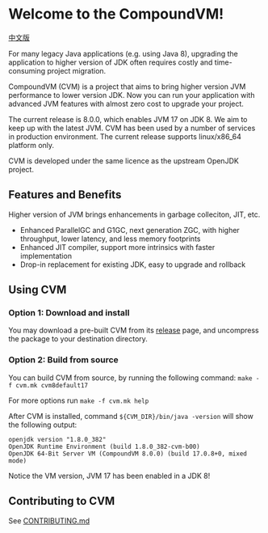 # Welcome to the CompoundVM!

[中文版](README_cn.md)

For many legacy Java applications (e.g. using Java 8), upgrading the application to
higher version of JDK often requires costly and time-consuming project migration.

CompoundVM (CVM) is a project that aims to bring higher version JVM performance to
lower version JDK. Now you can run your application with advanced JVM features with
almost zero cost to upgrade your project.

The current release is 8.0.0, which enables JVM 17 on JDK 8. We aim to keep up with
the latest JVM. CVM has been used by a number of services in production environment.
The current release supports linux/x86_64 platform only.

CVM is developed under the same licence as the upstream OpenJDK project.

## Features and Benefits

Higher version of JVM brings enhancements in garbage colleciton, JIT, etc.

+ Enhanced ParallelGC and G1GC, next generation ZGC, with higher throughput, lower latency, and less memory footprints
+ Enhanced JIT compiler, support more intrinsics with faster implementation
+ Drop-in replacement for existing JDK, easy to upgrade and rollback

## Using CVM

### Option 1: Download and install

You may download a pre-built CVM from its [release](https://github.com/bytedance/CompoundVM/releases) page, and uncompress the
package to your destination directory.

### Option 2: Build from source

You can build CVM from source, by running the following command:
`make -f cvm.mk cvm8default17`

For more options run `make -f cvm.mk help`

After CVM is installed, command `${CVM_DIR}/bin/java -version` will show the following output:
```
openjdk version "1.8.0_382"
OpenJDK Runtime Environment (build 1.8.0_382-cvm-b00)
OpenJDK 64-Bit Server VM (CompoundVM 8.0.0) (build 17.0.8+0, mixed mode)
```
Notice the VM version, JVM 17 has been enabled in a JDK 8!

## Contributing to CVM

See [CONTRIBUTING.md](CONTRIBUTING.md)
